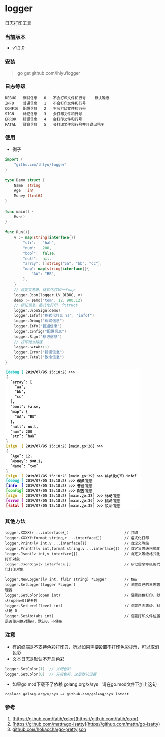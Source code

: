 # logger
日志打印工具

### 当前版本

- v1.2.0

### 安装

> go get github.com/lhlyu/logger

### 日志等级

```
DEBUG   调试信息   0   不会打印文件和行号    默认等级
INFO    普通信息   1   不会打印文件和行号
CONFIG  配置信息   2   不会打印文件和行号
SIGN    标记信息   3   会打印文件和行号
ERROR   错误信息   4   会打印文件和行号  
FATAL   致命信息   5   会打印文件和行号并且退出程序
```

### 使用 

- 例子

```go
import (
	"githu.com/lhlyu/logger"
)

type Demo struct {
	Name  string
	Age   int
	Money float64
}

func main() {
	Run()
}

func Run(){
	v := map[string]interface{}{
		"str":   "hah",
		"num":   200,
		"bool":  false,
		"null":  nil,
		"array": []string{"aa", "bb", "cc"},
		"map": map[string]interface{}{
			"AA": "BB",
		},
	}
	// 自定义等级，格式化打印一个map
	logger.Json(logger.LV_DEBUG, v)
	demo := Demo{"tom", 12, 900.12}
	// 标记信息，格式化打印一个struct
	logger.JsonSign(demo)
	logger.Infof("格式化打印 %s", "infof")
	logger.Debug("调试信息")
	logger.Info("普通信息")
	logger.Config("配置信息")
	logger.Sign("标记信息")
	// 打印绝对路径
	logger.SetAbs(1)
	logger.Error("错误信息")
	logger.Fatal("致命信息")
}
```
!["效果1"](./img/console.jpg)

### 其他方法
```
logger.XXXX(v ...interface{})                         // 打印
logger.XXXXf(format string,v ...interface{})          // 格式化打印
logger.Print(lv int,v ...interface{})                 // 自定义等级
logger.Printf(lv int,format string,v ...interface{})  // 自定义等级格式化
logger.Json(lv int,v interface{})                     // 自定义等级格式化打印对象
logger.JsonSign(v interface{})                        // 标记信息等级格式化打印对象
 
logger.NewLogger(lv int, fldir string) *Logger        // New
logger.SetLogger(logger *Logger)                      // 设置自己的日志管理器
logger.SetColor(open int)                             // 设置颜色打印，默认(open=0)是开启
logger.SetLevel(level int)                            // 设置日志等级，默认是 0 
logger.SetAbs(abs int)                                // 设置打印文件位置是否使用绝对路径，默认0，不使用 
```


### 注意

- 有的终端是不支持色彩打印的，所以如果需要设置不打印色彩提示，可以取消色彩
- 文本日志是默认不开启色彩

```go
logger.SetColor(1)  // 关闭色彩
logger.SetColor(0)  // 开启色彩，这是默认设置
```

- 如果go mod下载不了依赖 golang.org/x/sys，请在go.mod文件下加上这句
```
replace golang.org/x/sys => github.com/golang/sys latest
```

### 参考

1. [https://github.com/fatih/color](https://github.com/fatih/color)
2. [https://github.com/mattn/go-isatty](https://github.com/mattn/go-isatty)
3. [github.com/hokaccha/go-prettyjson](github.com/hokaccha/go-prettyjson)